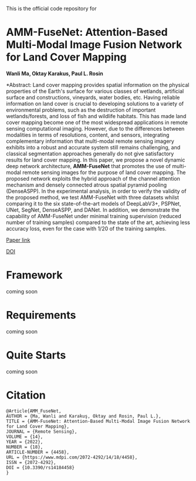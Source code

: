This is the official code repository for 

# AMM-FuseNet: Attention-Based Multi-Modal Image Fusion Network for Land Cover Mapping

**Wanli Ma, Oktay Karakus, Paul L. Rosin**

*Abstract: Land cover mapping provides spatial information on the physical properties of the Earth's surface for various classes of wetlands, artificial surface and constructions, vineyards, water bodies, etc. Having reliable information on land cover is crucial to developing solutions to a variety of environmental problems, such as the destruction of important wetlands/forests, and loss of fish and wildlife habitats. This has made land cover mapping become one of the most widespread applications in remote sensing computational imaging. However, due to the differences between modalities in terms of resolutions, content, and sensors, integrating complementary information that multi-modal remote sensing imagery exhibits into a robust and accurate system still remains challenging, and classical segmentation approaches generally do not give satisfactory results for land cover mapping. In this paper, we propose a novel dynamic deep network architecture, **AMM-FuseNet** that promotes the use of multi-modal remote sensing images for the purpose of land cover mapping. The proposed network exploits the hybrid approach of the channel attention mechanism and densely connected atrous spatial pyramid pooling (DenseASPP). In the experimental analysis, in order  to verify the validity of the proposed method, we test AMM-FuseNet with three datasets whilst comparing it to the six state-of-the-art models of DeepLabV3+, PSPNet, UNet, SegNet, DenseASPP, and DANet. In addition, we  demonstrate the capability of AMM-FuseNet under minimal training supervision (reduced number of training samples) compared to the state of the art, achieving less accuracy loss, even for the case with 1/20 of the training samples.  


[Paper link](https://www.mdpi.com/2072-4292/14/18/4458)

[DOI](https://doi.org/10.3390/rs14184458)

# Framework
coming soon
# Requirements
coming soon
# Quite Starts
coming soon
# Citation

```
@Article{AMM_FuseNet,
AUTHOR = {Ma, Wanli and Karakuş, Oktay and Rosin, Paul L.},
TITLE = {AMM-FuseNet: Attention-Based Multi-Modal Image Fusion Network for Land Cover Mapping},
JOURNAL = {Remote Sensing},
VOLUME = {14},
YEAR = {2022},
NUMBER = {18},
ARTICLE-NUMBER = {4458},
URL = {https://www.mdpi.com/2072-4292/14/18/4458},
ISSN = {2072-4292},
DOI = {10.3390/rs14184458}
}

```
